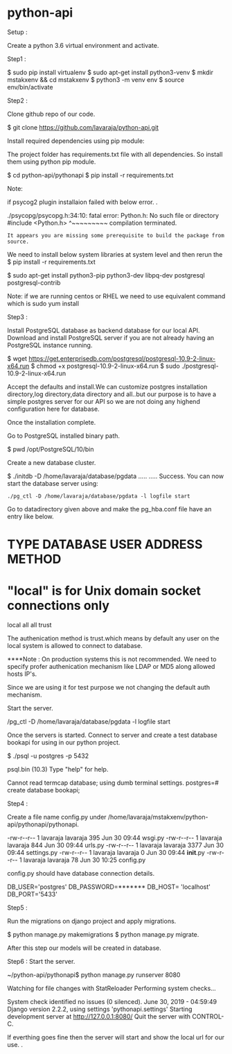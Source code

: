 # python-api

Setup :

Create a python 3.6 virtual environment and activate. 

Step1 :

$ sudo pip install virtualenv
$ sudo apt-get install python3-venv
$ mkdir mstakxenv && cd  mstakxenv
$ python3 -m venv env
$ source env/bin/activate

Step2 :

Clone github  repo of our code. 

$ git clone https://github.com/lavaraja/python-api.git

Install required dependencies using pip module:

The project folder has requirements.txt file with all dependencies. So install them using python pip module.

$ cd python-api/pythonapi
$ pip install -r requirements.txt


Note:  
 
if psycog2 plugin installaion failed with below error. .

./psycopg/psycopg.h:34:10: fatal error: Python.h: No such file or directory
     #include <Python.h>
              ^~~~~~~~~~
    compilation terminated.

    It appears you are missing some prerequisite to build the package from source.

We need to install below system libraries at system level and then rerun the $ pip install -r requirements.txt

$ sudo apt-get install python3-pip python3-dev libpq-dev postgresql postgresql-contrib

Note: if we are running centos or RHEL we need to use equivalent command which is sudo yum install


Step3 :

Install PostgreSQL database as backend database for our local API. 
Download and install PostgreSQL server if you are not already having an PostgreSQL instance running.

$ wget https://get.enterprisedb.com/postgresql/postgresql-10.9-2-linux-x64.run
$ chmod +x postgresql-10.9-2-linux-x64.run
$ sudo ./postgresql-10.9-2-linux-x64.run

Accept the defaults and install.We can customize postgres installation directory,log directory,data directory and all..but our purpose is to have a simple postgres server for our API so we are not doing any highend configuration here for database.

Once the installation complete. 

Go to PostgreSQL installed binary path.

$ pwd
/opt/PostgreSQL/10/bin


Create a new database cluster.

$ ./initdb -D /home/lavaraja/database/pgdata
.....
.....
Success. You can now start the database server using:

    ./pg_ctl -D /home/lavaraja/database/pgdata -l logfile start


Go to datadirectory given above and make the pg_hba.conf file have an entry like below.

# TYPE  DATABASE        USER            ADDRESS                 METHOD

# "local" is for Unix domain socket connections only
local   all             all                                     trust

The authenication method is trust.which means by default any user on the local system is allowed to connect to database. 

****Note : On production systems this is not recommended. We need to specify profer authenication mechanism like LDAP or MD5 along allowed hosts IP's. 

Since we are using it for test purpose we not changing the default auth mechanism.

Start the server.

/pg_ctl -D /home/lavaraja/database/pgdata -l logfile start

Once the servers is started. Connect to server and create a test database bookapi for using in our python project. 

$ ./psql -u postgres -p 5432

psql.bin (10.3)
Type "help" for help.

Cannot read termcap database;
using dumb terminal settings.
postgres=# create database bookapi;

Step4 :

Create a file name config.py under /home/lavaraja/mstakxenv/python-api/pythonapi/pythonapi.

-rw-r--r-- 1 lavaraja lavaraja  395 Jun 30 09:44 wsgi.py
-rw-r--r-- 1 lavaraja lavaraja  844 Jun 30 09:44 urls.py
-rw-r--r-- 1 lavaraja lavaraja 3377 Jun 30 09:44 settings.py
-rw-r--r-- 1 lavaraja lavaraja    0 Jun 30 09:44 __init__.py
-rw-r--r-- 1 lavaraja lavaraja   78 Jun 30 10:25 config.py

config.py should have database connection  details. 

DB_USER='postgres'
DB_PASSWORD=*******
DB_HOST= 'localhost'
DB_PORT='5433'


Step5 :

Run the migrations on django project and apply migrations. 

$ python manage.py makemigrations
$ python manage.py migrate. 

After this step our models will be created in database.

Step6 : Start the server. 

~/python-api/pythonapi$ python manage.py runserver 8080

Watching for file changes with StatReloader
Performing system checks...

System check identified no issues (0 silenced).
June 30, 2019 - 04:59:49
Django version 2.2.2, using settings 'pythonapi.settings'
Starting development server at http://127.0.0.1:8080/
Quit the server with CONTROL-C.

If everthing goes fine then the server will start and show the local url for our use. . 




